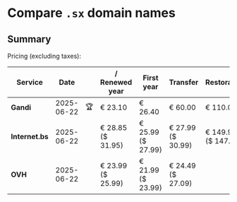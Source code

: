 # Compare `.sx` domain names

## Summary

Pricing (excluding taxes):

| Service | Date |  | / Renewed year | First year | Transfer | Restoration |
|--|--|--|--|--|--|--|
| **Gandi** | 2025-06-22 | 🏆 | € 23.10 | € 26.40 | € 60.00 | € 110.00 |
| **Internet.bs** | 2025-06-22 |  | € 28.85<br>($ 31.95) | € 25.99<br>($ 27.99) | € 27.99<br>($ 30.99) | € 149.95<br>($ 147.99) |
| **OVH** | 2025-06-22 |  | € 23.99<br>($ 25.99) | € 21.99<br>($ 23.99) | € 24.49<br>($ 27.09) |  |
